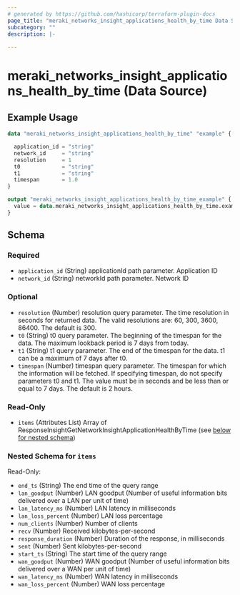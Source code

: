 ```yaml
---
# generated by https://github.com/hashicorp/terraform-plugin-docs
page_title: "meraki_networks_insight_applications_health_by_time Data Source - terraform-provider-meraki"
subcategory: ""
description: |-
  
---
```


# meraki_networks_insight_applications_health_by_time (Data Source)



## Example Usage

```terraform
data "meraki_networks_insight_applications_health_by_time" "example" {

  application_id = "string"
  network_id     = "string"
  resolution     = 1
  t0             = "string"
  t1             = "string"
  timespan       = 1.0
}

output "meraki_networks_insight_applications_health_by_time_example" {
  value = data.meraki_networks_insight_applications_health_by_time.example.items
}
```

<!-- schema generated by tfplugindocs -->
## Schema

### Required

- `application_id` (String) applicationId path parameter. Application ID
- `network_id` (String) networkId path parameter. Network ID

### Optional

- `resolution` (Number) resolution query parameter. The time resolution in seconds for returned data. The valid resolutions are: 60, 300, 3600, 86400. The default is 300.
- `t0` (String) t0 query parameter. The beginning of the timespan for the data. The maximum lookback period is 7 days from today.
- `t1` (String) t1 query parameter. The end of the timespan for the data. t1 can be a maximum of 7 days after t0.
- `timespan` (Number) timespan query parameter. The timespan for which the information will be fetched. If specifying timespan, do not specify parameters t0 and t1. The value must be in seconds and be less than or equal to 7 days. The default is 2 hours.

### Read-Only

- `items` (Attributes List) Array of ResponseInsightGetNetworkInsightApplicationHealthByTime (see [below for nested schema](#nestedatt--items))

<a id="nestedatt--items"></a>
### Nested Schema for `items`

Read-Only:

- `end_ts` (String) The end time of the query range
- `lan_goodput` (Number) LAN goodput (Number of useful information bits delivered over a LAN per unit of time)
- `lan_latency_ms` (Number) LAN latency in milliseconds
- `lan_loss_percent` (Number) LAN loss percentage
- `num_clients` (Number) Number of clients
- `recv` (Number) Received kilobytes-per-second
- `response_duration` (Number) Duration of the response, in milliseconds
- `sent` (Number) Sent kilobytes-per-second
- `start_ts` (String) The start time of the query range
- `wan_goodput` (Number) WAN goodput (Number of useful information bits delivered over a WAN per unit of time)
- `wan_latency_ms` (Number) WAN latency in milliseconds
- `wan_loss_percent` (Number) WAN loss percentage
